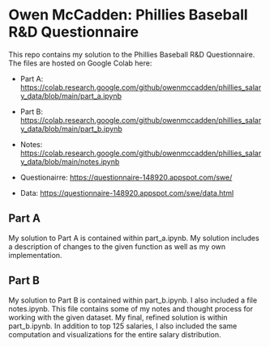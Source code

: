# Owen McCadden: Phillies Baseball R&D Questionnaire

This repo contains my solution to the Phillies Baseball R&D Questionnaire. The files are hosted on Google Colab here:

- Part A: https://colab.research.google.com/github/owenmccadden/phillies_salary_data/blob/main/part_a.ipynb
- Part B: https://colab.research.google.com/github/owenmccadden/phillies_salary_data/blob/main/part_b.ipynb
- Notes: https://colab.research.google.com/github/owenmccadden/phillies_salary_data/blob/main/notes.ipynb

- Questionairre: https://questionnaire-148920.appspot.com/swe/
- Data: https://questionnaire-148920.appspot.com/swe/data.html

## Part A

My solution to Part A is contained within part_a.ipynb. My solution includes a description of changes to the given function as well as my own implementation.

## Part B

My solution to Part B is contained within part_b.ipynb. I also included a file notes.ipynb. This file contains some of my notes and thought process for working with the given dataset. My final, refined solution is within part_b.ipynb. In addition to top 125 salaries, I also included the same computation and visualizations for the entire salary distribution.
